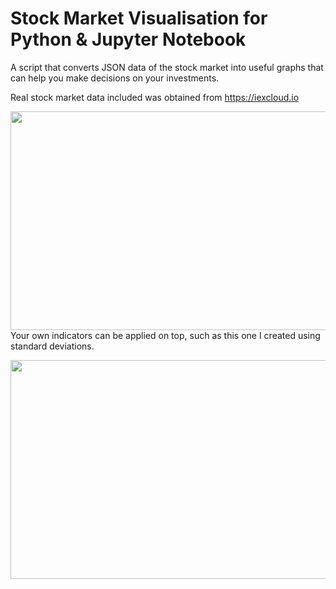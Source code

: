# Stock Market Visualisation for Python & Jupyter Notebook
A script that converts JSON data of the stock market into useful graphs that can help you make decisions on your investments.

Real stock market data included was obtained from https://iexcloud.io

<a href="https://imgur.com/vBb1RPA.png"><img src="https://imgur.com/vBb1RPA.png" align="left" height="350" width="600" ></a><br><br><br><br><br><br><br><br><br><br><br><br><br><br><br><br>

Your own indicators can be applied on top, such as this one I created using standard deviations.

<a href="https://imgur.com/ruK0nrf.png"><img src="https://imgur.com/ruK0nrf.png" align="left" height="350" width="600" ></a>
